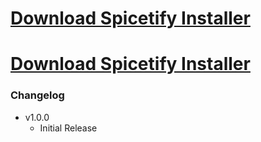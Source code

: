 # [Download Spicetify Installer](https://gitlab.com/___Neopolitan/Scripts/-/raw/main/Windows/PowerShell/Spicetify-Installer/bin/Spicetify-Installer.bat?inline=false)

# <a id="raw-url" href="https://raw.githubusercontent.com/NeoNyaa/Scripts/main/Windows/PowerShell/Spicetify-Installer/bin/Spicetify-Installer.bat">Download Spicetify Installer</a>

### Changelog

-   v1.0.0
    -   Initial Release
